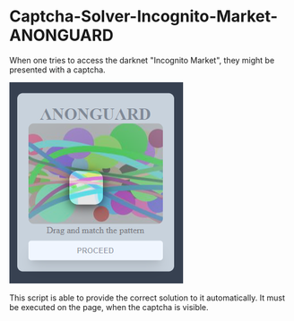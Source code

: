 # Captcha-Solver-Incognito-Market-ANONGUARD

When one tries to access the darknet "Incognito Market", they might be presented with a captcha.

![Example of an ANONGUARD captcha](https://github.com/LorenzTesch/Captcha-Solver-Incognito-Market-ANONGUARD/blob/main/example/solved.png?raw=true)

This script is able to provide the correct solution to it automatically.
It must be executed on the page, when the captcha is visible.